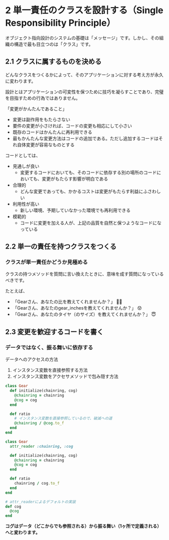 # 2 単一責任のクラスを設計する（Single Responsibility Principle）

オブジェクト指向設計のシステムの基礎は「メッセージ」です。しかし、その組織の構造で最も目立つのは「クラス」です。

## 2.1 クラスに属するものを決める

どんなクラスをつくるかによって、そのアプリケーションに対する考え方が永久に変わります。

設計とはアプリケーションの可変性を保つために技巧を凝らすことであり、完璧を目指すための行為ではありません。

「変更がかんたんであること」

- 変更は副作用をもたらさない
- 要件の変更が小さければ、コードの変更も相応にして小さい
- 既存のコードはかんたんに再利用できる
- 最もかんたんな変更方法はコードの追加である。ただし追加するコードはそれ自体変更が容易なものとする

コードとしては、

- 見通しが良い
  - 変更するコードにおいても、そのコードに依存する別の場所のコードにおいても、変更がもたらす影響が明白である
- 合理的
  - どんな変更であっても、かかるコストは変更がもたらす利益にふさわしい
- 利用性が高い
  - 新しい環境、予期していなかった環境でも再利用できる
- 模範的
  - コードに変更を加える人が、上記の品質を自然と保つようなコードになっている

## 2.2 単一の責任を持つクラスをつくる

### クラスが単一責任かどうか見極める

クラスの持つメソッドを質問に言い換えたときに、意味を成す質問になっているべきです。

たとえば、

- 「Gearさん、あなたの比を教えてくれませんか？」 :ok_woman:
- 「Gearさん、あなたのgear_inchesを教えてくれませんか？」 :worried:
- 「Gearさん、あなたのタイヤ（のサイズ）を教えてくれませんか？」 :innocent:

## 2.3 変更を歓迎するコードを書く

### データではなく、振る舞いに依存する

データへのアクセスの方法

1. インスタンス変数を直接参照する方法
2. インスタンス変数をアクセサメソッドで包み隠す方法

```rb
class Gear
  def initialize(chainring, cog)
    @chainring = chainring
    @cog = cog
  end

  def ratio
    # インスタンス変数を直接参照しているので、破滅への道
    @chainring / @cog.to_f
  end
end
```

```rb
class Gear
  attr_reader :chainring, :cog

  def initialize(chainring, cog)
    @chainring = chainring
    @cog = cog
  end

  def ratio
    chainring / cog.to_f
  end
end
```

```rb
# attr_readerによるデフォルトの実装
def cog
  @cog
end
```

**コグはデータ（どこからでも参照される）から振る舞い（1ヶ所で定義される）へと変わります。**

